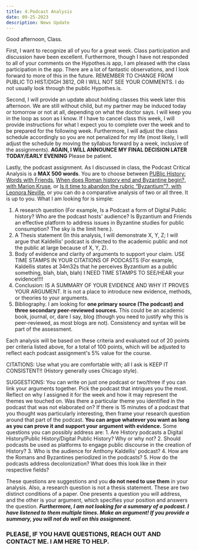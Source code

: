 ```yaml
---
title: 4.Podcast Analysis
date: 09-25-2023
description: News Update
---
```


Good afternoon, Class. 

First, I want to recognize all of you for a great week. Class participation and discussion have been excellent. Furthermore, though I have not responded to all of your comments on the Hypothes.is app, I am pleased with the class participation in the app. There are a lot of fantastic observations, and I look forward to more of this in the future. REMEMBER TO CHANGE FROM PUBLIC TO HIST/DIGH 3812, OR I WILL NOT SEE YOUR COMMENTS. I do not usually look through the public Hypothes.is. 

Second, I will provide an update about holding classes this week later this afternoon. We are still without child, but my partner may be induced today or tomorrow or not at all, depending on what the doctor says. I will keep you in the loop as soon as I know. If I have to cancel class this week, I will provide instructions for what I expect you to complete over the week and to be prepared for the following week. Furthermore, I will adjust the class schedule accordingly so you are not penalized for my life (most likely, I will adjust the schedule by moving the syllabus forward by a week, inclusive of the assignments). **AGAIN, I WILL ANNOUNCE MY FINAL DECISION LATER TODAY/EARLY EVENING** Please be patient. 


Lastly, the podcast assignment. As I discussed in class, the Podcast Critical Analysis is a **MAX 500 words**. You are to choose between [PUBlic History: Words with Friends](https://open.spotify.com/episode/5zLgGLFzQwZq1hWfvWivTm?si=8c8508793e9344f8), [When does Roman history end and Byzantine begin?, with Marion Kruse](https://byzantiumandfriends.podbean.com/e/15-when-does-roman-history-end-and-byzantine-begin-with-marion-kruse/), or [Is it time to abandon the rubric “Byzantium”?, with Leonora Neville](https://byzantiumandfriends.podbean.com/e/43-is-it-time-to-abandon-the-rubric-byzantium-with-leonora-neville/), or you can do a comparative analysis of two or all three. It is up to you. What I am looking for is simple: 
1. A research question (For example, Is a Podcast a form of Digital Public history? Who are the podcast hosts' audience? Is Byzantium and Friends an effective platform to address issues in Byzantine studies for public consumption? The sky is the limit here.). 
2. A Thesis statement (In this analysis, I will demonstrate X, Y, Z; I will argue that Kaldellis' podcast is directed to the academic public and not the public at large because of X, Y, Z). 
3. Body of evidence and clarity of arguments to support your claim. USE TIME STAMPS IN YOUR CITATIONS OF PODCASTS (For example, Kaldellis states at 34m32s that he perceives Byzantium as a public something, blah, blah, blah) I NEED TIME STAMPS TO SEE/HEAR your evidence!!!! 
4.  Conclusion: IS A SUMMARY OF YOUR EVIDENCE AND WHY IT PROVES YOUR ARGUMENT. It is not a place to introduce new evidence, methods, or theories to your arguments. 
5.  Bibliography. I am looking for **one primary source (The podcast) and three secondary peer-reviewed sources.** This could be an academic book, journal, or, dare I say, blog (though you need to justify why this is peer-reviewed, as most blogs are not). Consistency and syntax will be part of the assessment. 

Each analysis will be based on these criteria and evaluated out of 20 points per criteria listed above, for a total of 100 points, which will be adjusted to reflect each podcast assignment's 5% value for the course. 

CITATIONS: Use what you are comfortable with; all I ask is KEEP IT CONSISTENT!! (History generally uses Chicago style).

SUGGESTIONS: You can write on just one podcast or two/three if you can link your arguments together. Pick the podcast that intrigues you the most. Reflect on why I assigned it for the week and how it may represent the themes we touched on. Was there a particular theme you identified in the podcast that was not elaborated on? If there is 15 minutes of a podcast that you thought was particularly interesting, then frame your research question around that part of the podcast.  **You can argue whatever you want as long as you can prove it and support your argument with evidence.** Some questions you can possibly address are:
	1. Are History podcasts a Digital History/Public History/Digital Public History? Why or why not? 
	2. Should podcasts be used as platforms to engage public discourse in the creation of History?
	3. Who is the audience for Anthony Kaldellis' podcast? 
	4. How are the Romans and Byzantines periodized in the podcasts?
	5. How do the podcasts address decolonization? What does this look like in their respective fields?

These questions are suggestions and you **do not need to use them** in your analysis. Also, a research question is not a thesis statement. These are two distinct conditions of a paper. One presents a question you will address, and the other is your argument, which specifies your position and answers the question. **_Furthermore, I am not looking for a summary of a podcast. I have listened to them multiple times. Make an argument! If you provide a summary, you will not do well on this assignment._** 

### PLEASE, IF YOU HAVE QUESTIONS, REACH OUT AND CONTACT ME. I AM HERE TO HELP. 
